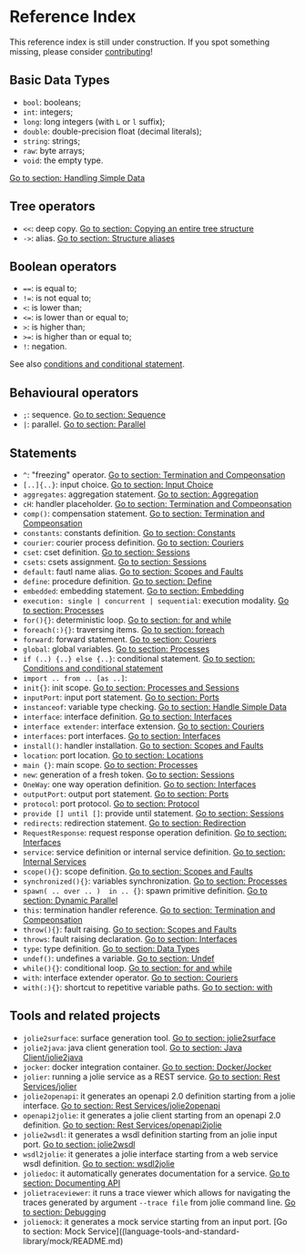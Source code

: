 # Reference Index

This reference index is still under construction. If you spot something missing, please consider [contributing](https://github.com/jolie/docs/blob/master/reference_index.md)!

## Basic Data Types

* `bool`: booleans;
* `int`: integers;
* `long`: long integers \(with `L` or `l` suffix\);
* `double`: double-precision float \(decimal literals\);
* `string`: strings;
* `raw`: byte arrays;
* `void`: the empty type.

[Go to section: Handling Simple Data](language-tools-and-standard-library/basics/handling_simple_data.md)

## Tree operators

* `<<`: deep copy. [Go to section: Copying an entire tree structure](language-tools-and-standard-library/basics/data_structures.md#less-than-less-than-copying-an-entire-tree-structure)
* `->`: alias. [Go to section: Structure aliases](language-tools-and-standard-library/basics/data_structures.md#greater-than-structures-aliases)

## Boolean operators

* `==`: is equal to;
* `!=`: is not equal to;
* `<`: is lower than;
* `<=`: is lower than or equal to;
* `>`: is higher than;
* `>=`: is higher than or equal to;
* `!`: negation.

See also [conditions and conditional statement](language-tools-and-standard-library/basics/composing_statements.md#conditions-and-conditional-statement).

## Behavioural operators

* `;`: sequence. [Go to section: Sequence](language-tools-and-standard-library/basics/composing_statements.md#sequence)
* `|`: parallel. [Go to section: Parallel](language-tools-and-standard-library/basics/composing_statements.md#parallel)

## Statements

* `^`: "freezing" operator. [Go to section: Termination and Compeonsation](basics/fault-handling/termination_and_compensation/README.md#installation-time-variable-evaluation)
* `[..]{..}`: input choice. [Go to section: Input Choice](language-tools-and-standard-library/basics/composing_statements.md#input-choice)
* `aggregates`: aggregation statement. [Go to section: Aggregation](language-tools-and-standard-library/architectural-composition/aggregation.md)
* `cH`: handler placeholder. [Go to section: Termination and Compeonsation](basics/fault-handling/termination_and_compensation)
* `comp()`: compensation statement. [Go to section: Termination and Compeonsation](basics/fault-handling/termination_and_compensation)
* `constants`: constants definition. [Go to section: Constants](language-tools-and-standard-library/basics/constants.md)
* `courier`: courier process definition. [Go to section: Couriers](language-tools-and-standard-library/architectural-composition/couriers.md)
* `cset`: cset definition. [Go to section: Sessions](language-tools-and-standard-library/basics/sessions.md)
* `csets`: csets assignment. [Go to section: Sessions](language-tools-and-standard-library/basics/sessions.md)
* `default`: fautl name alias. [Go to section: Scopes and Faults](language-tools-and-standard-library/basics/fault-handling/basics.md#accessing-a-fault-caught-in-a-scope-the-alias-default)
* `define`: procedure definition. [Go to section: Define](language-tools-and-standard-library/basics/define.md)
* `embedded`: embedding statement. [Go to section: Embedding](language-tools-and-standard-library/architectural-composition/embedding.md)
* `execution: single | concurrent | sequential`: execution modality. [Go to section: Processes](language-tools-and-standard-library/basics/processes.md)
* `for(){}`: deterministic loop. [Go to section: for and while](language-tools-and-standard-library/basics/composing_statements.md#for-and-while)
* `foreach(:){}`: traversing items. [Go to section: foreach](language-tools-and-standard-library/basics/data_structures.md#foreach-traversing-items)
* `forward`: forward statement. [Go to section: Couriers](language-tools-and-standard-library/architectural-composition/couriers.md#the-statement-forward)
* `global`: global variables. [Go to section: Processes](language-tools-and-standard-library/basics/processes.md)
* `if (..) {..} else {..}`: conditional statement. [Go to section: Conditions and conditional statement](language-tools-and-standard-library/basics/composing_statements.md#conditions-and-conditional-statement)
* `import .. from .. [as ..]`: 
* `init{}`: init scope. [Go to section: Processes and Sessions](language-tools-and-standard-library/basics/processes.md)
* `inputPort`: input port statement. [Go to section: Ports](language-tools-and-standard-library/basics/communication-ports/ports.md)
* `instanceof`: variable type checking. [Go to section: Handle Simple Data](basics/handling_simple_data#runtime-type-checking-of-a-variable-instanceof)
* `interface`: interface definition. [Go to section: Interfaces](language-tools-and-standard-library/basics/interfaces/)
* `interface extender`: interface extension. [Go to section: Couriers](architectural-composition/couriers/README.md#interface-extension)
* `interfaces`: port interfaces. [Go to section: Interfaces](language-tools-and-standard-library/basics/interfaces/)
* `install()`: handler installation. [Go to section: Scopes and Faults](language-tools-and-standard-library/basics/fault-handling/basics.md)
* `location`: port location. [Go to section: Locations](communication-ports/locations.md)
* `main {}`: main scope. [Go to section: Processes](language-tools-and-standard-library/basics/processes.md)
* `new`: generation of a fresh token. [Go to section: Sessions](language-tools-and-standard-library/basics/sessions.md)
* `OneWay`: one way operation definition. [Go to section: Interfaces](basics/communication-ports/interfaces/README.md)
* `outputPort`: output port statement. [Go to section: Ports](basics/communication-ports/ports/README.md)
* `protocol`: port protocol. [Go to section: Protocol](basics/communication-ports/protocol/README.md)
* `provide [] until []`: provide until statement. [Go to section: Sessions](language-tools-and-standard-library/basics/sessions.md#the-provide-until-statement)
* `redirects`: redirection statement. [Go to section: Redirection](language-tools-and-standard-library/architectural-composition/redirection.md)
* `RequestResponse`: request response operation definition. [Go to section: Interfaces](language-tools-and-standard-library/basics/interfaces/)
* `service`: service definition or internal service definition. [Go to section: Internal Services](language-tools-and-standard-library/architectural-composition/internal_services.md)
* `scope(){}`: scope definition. [Go to section: Scopes and Faults](language-tools-and-standard-library/basics/fault-handling/basics.md)
* `synchronized(){}`: variables synchronization. [Go to section: Processes](language-tools-and-standard-library/basics/processes.md)
* `spawn( .. over .. )  in .. {}`: spawn primitive definition. [Go to section: Dynamic Parallel](language-tools-and-standard-library/basics/dynamicparallel.md)
* `this`: termination handler reference. [Go to section: Termination and Compeonsation](basics/fault-handling/termination_and_compensation)
* `throw(){}`: fault raising. [Go to section: Scopes and Faults](language-tools-and-standard-library/basics/fault-handling/basics.md)
* `throws`: fault raising declaration. [Go to section: Interfaces](language-tools-and-standard-library/basics/interfaces/)
* `type`: type definition. [Go to section: Data Types](basics/communication-ports/data_types/README.md)
* `undef()`: undefines a variable. [Go to section: Undef](language-tools-and-standard-library/basics/data_structures.md#undef-erasing-tree-structures)
* `while(){}`: conditional loop. [Go to section: for and while](language-tools-and-standard-library/basics/composing_statements.md#for-and-while)
* `with`: interface extender operator. [Go to section: Couriers](architectural-composition/couriers/README.md#interface-extension)
* `with(:){}`: shortcut to repetitive variable paths. [Go to section: with](language-tools-and-standard-library/basics/data_structures.md#with-a-shortcut-to-repetitive-variable-paths)

## Tools and related projects

* `jolie2surface`: surface generation tool. [Go to section: jolie2surface](language-tools-and-standard-library/architectural-composition/aggregation.md#jolie-2-surface)
* `jolie2java`: java client generation tool. [Go to section: Java Client/jolie2java](technology-integration/java/javaclient#jolie-2-java)
* `jocker`: docker integration container. [Go to section: Docker/Jocker](containerization/docker/jocker)
* `jolier`: running a jolie service as a REST service. [Go to section: Rest Services/jolier](rest/jolier)
* `jolie2openapi`: it generates an openapi 2.0 definition starting from a jolie interface. [Go to section: Rest Services/jolie2openapi](rest/jolie2openapi)
* `openapi2jolie`: it generates a jolie client starting from an openapi 2.0 definition. [Go to section: Rest Services/openapi2jolie](rest/openapi2jolie)
* `jolie2wsdl`: it generates a wsdl definition starting from an jolie input port. [Go to section: jolie2wsdl](web-services/jolie2wsdl)
* `wsdl2jolie`: it generates a jolie interface starting from a web service wsdl definition. [Go to section: wsdl2jolie](web-services/wsdl2jolie)
* `joliedoc`: it automatically generates documentation for a service. [Go to section: Documenting API](documenting-api#joliedoc)
* `jolietraceviewer`: it runs a trace viewer which allows for navigating the traces generated by argument `--trace file` from jolie command line. [Go to section: Debugging](Debugging/tracing)
* `joliemock`: it generates a mock service starting from an input port. [Go to section: Mock Service]((language-tools-and-standard-library/mock/README.md)

